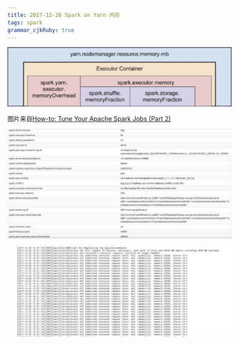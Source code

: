 ```yaml
---
title: 2017-12-26 Spark on Yarn 内存
tags: spark
grammar_cjkRuby: true
---
```

![spark on yarn container的内存分配][1]

图片来自[How-to: Tune Your Apache Spark Jobs (Part 2)][5]

![spark app  WEB UI][2]

![spark on yarn log][3]


  [1]: ./images/1514263225406.jpg
  [2]: ./images/%E6%B7%B1%E5%BA%A6%E6%88%AA%E5%9B%BE_%E9%80%89%E6%8B%A9%E5%8C%BA%E5%9F%9F_20171226120354.png "某一个spark app的Spark UI"
  [3]: ./images/1514262973079.jpg "该app 在yarn中的申请的资源"
  [5]:http://blog.cloudera.com/blog/2015/03/how-to-tune-your-apache-spark-jobs-part-2/